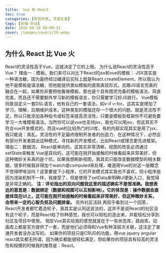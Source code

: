 ```yaml
---
title:  Vue 和 React
toc: true
categories: [所思所想, 灵感文章]
tags: [前端-杂谈]
date: 2018-09-18 08:09:12
cover: /images/covers/19.webp
---
```


## 为什么 React 比 Vue 火


React的灵活性高于Vue，这就决定了它的上限。
为什么说React的灵活性高于Vue？
理由一：模板。我们来可以对比下React的jsx和vue的模板：
JSX其实是一种语法糖，因为最终经过编译后实际上就是React.createElement，所以我认为他不是模板是语法糖，但他能提供类似模板的直观表现形式，且跟JS语言完美的融合在一起，如果你非要把他看做模板，那也是个具有图灵完备的模板语法，简直完美，而且还不需要额外学习新的模板语言，你只需要学习好JS就行。
Vue模板则是自定义一套DSL语言，他有自己的一套语法，如v-if v-for。这其实是增加了学习，理解，后期维护成本。这种类型的模版还存一个很大的问题，就是灵活性不足，所以只能添加各种指令或标签来提高灵活性，只要是模板型框架你不可避免要学习一大堆模板语法。当然你可以说vue也支持jsx，我也可以用jsx，但这其实不符合vue开发模式的，而且vue的比较热门的UI库，有的内部实现其实是用了jsx，我只能说：真乱。灵活性的不足最终限制开发者的创造力，在这种情况下，必然会有部分开发者跳出这种模式，寻找新的开发模式，比如React或理念更先进框架。
理由二：数据流。
React是单向的，这其实非常清晰，视图的改变必须通过setState来触发
Vue是双向的，这可能在刚开始接触的时候看起来非常美好，但这种微妙关系真的是个坑，如果我想刷新视图，我其实只能改变数据模型的相关数据，很多时候我非得加个watch或computed来处理，难道用Vue的对这一层概念不觉得啰嗦没吗？这里要提下小程序，它的开发模式其实我也不喜欢，但小程序是因为渲染机制不一样，我接受了，但是使用了setData来明确UI更新入口，我觉得是非常正确的。
**注：评论指出的双向问题我这里的描述确实不是很准确。我想表达的意思是：数据绑定（数据和视图可以互相影响）。它的体现是：操作数据会直接体现在UI上，这可能在刚开始接触的时候看起来非常美好，但这种微妙关系，会带来一定的心智负担及问题排查。**
另外社区活跃
再知乎看到过一个回答，React开发者都忙着造轮子，我其实是认同这说法的，这并不是说React的社区没有这个轮子，而是React给了你种感觉，我也可以轻松的造出来，并能轻松分享到社区及项目中使用。
相反Vue其实给我的感觉就是在于一些状态库，路由库，动画库上都是官方提供了一套，而是他们必须得和Vue有种深层次关联，这注定了普通开发者没办法写的。
如果你的项目只是CRUD的功能，用vue jquery angular react其实都无所谓，因为确实都能很轻松满足，但如果你的项目具有较高的灵活性和规模的时候我的推荐是：React。
